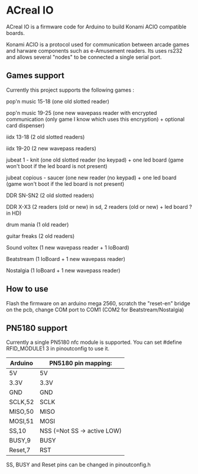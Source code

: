 ACreal IO
========
ACreal IO is a firmware code for Arduino to build Konami ACIO compatible boards.

Konami ACIO is a protocol used for communication between arcade games and harware components such as e-Amusement readers.
Its uses rs232 and allows several "nodes" to be connected a single serial port.

Games support
-------------
Currently this project supports the following games :

pop'n music 15-18 (one old slotted reader)

pop'n music 19-25 (one new wavepass reader with encrypted communication (only game I know which uses this encryption) + optional card dispenser)

iidx 13-18 (2 old slotted readers)

iidx 19-20 (2 new wavepass readers)

jubeat 1 - knit (one old slotted reader (no keypad) + one led board (game won't boot if the led board is not present) 

jubeat copious - saucer (one new reader (no keypad) + one led board (game won't boot if the led board is not present) 

DDR SN-SN2 (2 old slotted readers)

DDR X-X3 (2 readers (old or new) in sd, 2 readers (old or new) + led board ? in HD)

drum mania (1 old reader)

guitar freaks (2 old readers)

Sound voltex (1 new wavepass reader + 1 IoBoard)

Beatstream (1 IoBoard + 1 new wavepass reader)

Nostalgia (1 IoBoard + 1 new wavepass reader)

How to use
----------

Flash the firmware on an arduino mega 2560, scratch the "reset-en" bridge on the pcb, change COM port to COM1 (COM2 for Beatstream/Nostalgia)

PN5180 support
--------------

Currently a single PN5180 nfc module is supported.
You can set #define RFID_MODULE1 3 in pinoutconfig to use it.

Arduino | PN5180 pin mapping:
--- | ---
5V      |      5V
3.3V    |        3.3V
GND    |         GND
SCLK,52    |  SCLK
MISO,50      |    MISO
MOSI,51    |  MOSI
SS,10   |  NSS (=Not SS -> active LOW)
BUSY,9  |         BUSY
Reset,7 |  RST

SS, BUSY and Reset pins can be changed in pinoutconfig.h